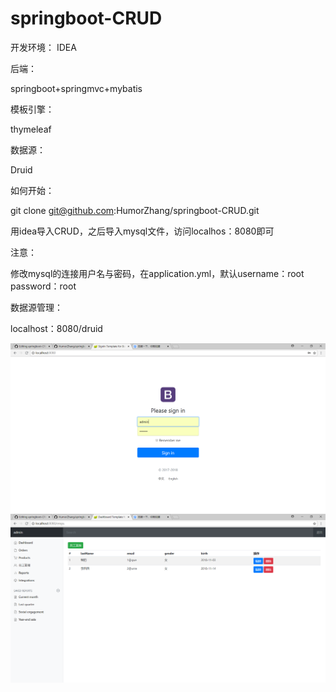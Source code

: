 # springboot-CRUD
开发环境：
IDEA

后端：

springboot+springmvc+mybatis


模板引擎：

thymeleaf


数据源：

Druid


如何开始：

git clone git@github.com:HumorZhang/springboot-CRUD.git 

用idea导入CRUD，之后导入mysql文件，访问localhos：8080即可


注意：

修改mysql的连接用户名与密码，在application.yml，默认username：root password：root


数据源管理：

localhost：8080/druid

![Image text](https://github.com/HumorZhang/springboot-CRUD/blob/master/src/1.png)
![Image text](https://github.com/HumorZhang/springboot-CRUD/blob/master/src/2.png)

